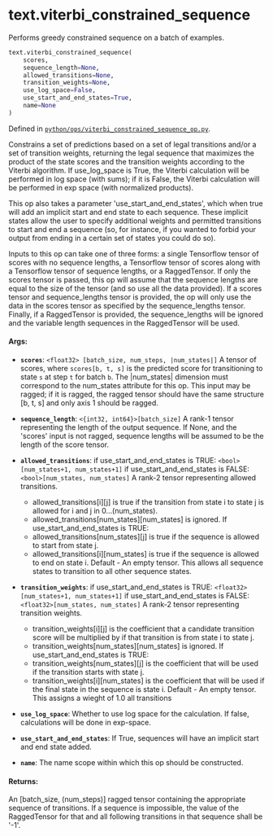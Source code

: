 <div itemscope itemtype="http://developers.google.com/ReferenceObject">
<meta itemprop="name" content="text.viterbi_constrained_sequence" />
<meta itemprop="path" content="Stable" />
</div>

# text.viterbi_constrained_sequence

Performs greedy constrained sequence on a batch of examples.

``` python
text.viterbi_constrained_sequence(
    scores,
    sequence_length=None,
    allowed_transitions=None,
    transition_weights=None,
    use_log_space=False,
    use_start_and_end_states=True,
    name=None
)
```

Defined in
[`python/ops/viterbi_constrained_sequence_op.py`](https://github.com/tensorflow/text/tree/master/tensorflow_text/python/ops/viterbi_constrained_sequence_op.py).

<!-- Placeholder for "Used in" -->

Constrains a set of predictions based on a set of legal transitions
and/or a set of transition weights, returning the legal sequence that
maximizes the product of the state scores and the transition weights
according to the Viterbi algorithm. If use_log_space is True, the Viterbi
calculation will be performed in log space (with sums); if it is False,
the Viterbi calculation will be performed in exp space (with normalized
products).

This op also takes a parameter 'use_start_and_end_states', which when true
will add an implicit start and end state to each sequence. These implicit
states allow the user to specify additional weights and permitted transitions
to start and end a sequence (so, for instance, if you wanted to forbid your
output from ending in a certain set of states you could do so).

Inputs to this op can take one of three forms: a single Tensorflow tensor
of scores with no sequence lengths, a Tensorflow tensor of scores along
with a Tensorflow tensor of sequence lengths, or a RaggedTensor. If only the
scores tensor is passed, this op will assume that the sequence lengths are
equal to the size of the tensor (and so use all the data provided). If a
scores tensor and sequence_lengths tensor is provided, the op will only
use the data in the scores tensor as specified by the sequence_lengths tensor.
Finally, if a RaggedTensor is provided, the sequence_lengths will be ignored
and the variable length sequences in the RaggedTensor will be used.

#### Args:

*   <b>`scores`</b>: `<float32> [batch_size, num_steps, |num_states|]` A tensor
    of scores, where `scores[b, t, s]` is the predicted score for transitioning
    to state `s` at step `t` for batch `b`. The |num_states| dimension must
    correspond to the num_states attribute for this op. This input may be
    ragged; if it is ragged, the ragged tensor should have the same structure
    [b, t, s] and only axis 1 should be ragged.

*   <b>`sequence_length`</b>: `<{int32, int64}>[batch_size]` A rank-1 tensor
    representing the length of the output sequence. If None, and the 'scores'
    input is not ragged, sequence lengths will be assumed to be the length of
    the score tensor.

*   <b>`allowed_transitions`</b>: if use_start_and_end_states is TRUE:
    `<bool>[num_states+1, num_states+1]` if use_start_and_end_states is FALSE:
    `<bool>[num_states, num_states]` A rank-2 tensor representing allowed
    transitions.

    -   allowed_transitions[i][j] is true if the transition from state i to
        state j is allowed for i and j in 0...(num_states).
    -   allowed_transitions[num_states][num_states] is ignored. If
        use_start_and_end_states is TRUE:
    -   allowed_transitions[num_states][j] is true if the sequence is allowed to
        start from state j.
    -   allowed_transitions[i][num_states] is true if the sequence is allowed to
        end on state i. Default - An empty tensor. This allows all sequence
        states to transition to all other sequence states.

*   <b>`transition_weights`</b>: if use_start_and_end_states is TRUE:
    `<float32>[num_states+1, num_states+1]` if use_start_and_end_states is
    FALSE: `<float32>[num_states, num_states]` A rank-2 tensor representing
    transition weights.

    -   transition_weights[i][j] is the coefficient that a candidate transition
        score will be multiplied by if that transition is from state i to state
        j.
    -   transition_weights[num_states][num_states] is ignored. If
        use_start_and_end_states is TRUE:
    -   transition_weights[num_states][j] is the coefficient that will be used
        if the transition starts with state j.
    -   transition_weights[i][num_states] is the coefficient that will be used
        if the final state in the sequence is state i. Default - An empty
        tensor. This assigns a wieght of 1.0 all transitions

*   <b>`use_log_space`</b>: Whether to use log space for the calculation. If
    false, calculations will be done in exp-space.

*   <b>`use_start_and_end_states`</b>: If True, sequences will have an implicit
    start and end state added.

*   <b>`name`</b>: The name scope within which this op should be constructed.

#### Returns:

An <int32>[batch_size, (num_steps)] ragged tensor containing the appropriate
sequence of transitions. If a sequence is impossible, the value of the
RaggedTensor for that and all following transitions in that sequence shall be
'-1'.
